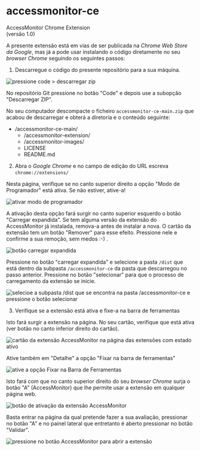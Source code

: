 # accessmonitor-ce

AccessMonitor Chrome Extension<br>
(versão 1.0)

A presente extensão está em vias de ser publicada na _Chrome Web Store da Google_, mas já a pode usar instalando o código diretamente no seu _browser Chrome_ seguindo os seguintes passos:

1. Descarregue o código do presente repositório para a sua máquina.

![pressione code > descarregar zip](https://github.com/user-attachments/assets/273e1457-6353-4acb-a08c-322288ff37aa)

No repositório Git pressione no botão "Code" e depois use a subopção "Descarregar ZIP".

No seu computador descompacte o ficheiro `accessmonitor-ce-main.zip` que acabou de descarregar e obterá a diretoria e o conteúdo seguinte: 

- /accessmonitor-ce-main/
  - /accessmonitor-extension/
  - /accessmonitor-images/
  - LICENSE
  - README.md

2. Abra o _Google Chrome_ e no campo de edição do URL escreva `chrome://extensions/`

Nesta página, verifique se no canto superior direito a opção "Modo de Programador" está ativa. Se não estiver, ative-a!

![ativar modo de programador](https://github.com/user-attachments/assets/8441df71-4977-4a8b-b4ed-58c3bebbc5c6)

A ativação desta opção fará surgir no canto superior esquerdo o botão "Carregar expandida". Se tem alguma versão da extensão do AccessMonitor já instalada, remova-a antes de instalar a nova. O cartão da extensão tem um botão "Remover" para esse efeito. Pressione nele e confirme a sua remoção, sem medos :-) . 

![botão carregar expandida](https://github.com/user-attachments/assets/bd68cc92-1069-49e3-b18e-dd93daf0094f)

Pressione no botão "carregar expandida" e selecione a pasta `/dist` que está dentro da subpasta `/accessmonitor-ce` da pasta que descarregou no passo anterior. Pressione no botão "selecionar" para que o processo de carregamento da extensão se inicie.

![selecioe a subpasta /dist que se encontra na pasta /accessmonitor-ce e pressione o botão selecionar](https://github.com/user-attachments/assets/d4563b4e-10e6-4fd4-bae5-41ab459e0843)


3. Verifique se a extensão está ativa e fixe-a na barra de ferramentas


Isto fará surgir a extensão na página. No seu cartão, verifique que está ativa (ver botão no canto inferior direito do cartão).

![cartão da extensão AccessMonitor na página das extensões com estado ativo](https://github.com/user-attachments/assets/5966ca57-44cf-462b-83bc-37daecbea1fc)

Ative também em "Detalhe" a opção "Fixar na barra de ferramentas"

![ative a opção Fixar na Barra de Ferramentas](https://github.com/user-attachments/assets/d9c1fa53-9881-446f-a09e-aadb071450c4)

Isto fará com que no canto superior direito do seu _browser Chrome_ surja o botão "A" (AccessMonitor) que lhe permite usar a extensão em qualquer página web.

![botão de ativação da extensão AccessMonitor](https://github.com/user-attachments/assets/40ecc3f9-72bc-456e-8c56-5a757976bf6c)

Basta entrar na página da qual pretende fazer a sua avaliação, pressionar no botão "A" e no painel lateral que entretanto é aberto pressionar no botão "Validar".

![pressione no botão AccessMonitor para abrir a extensão](https://github.com/user-attachments/assets/c22e07c3-c463-4705-965b-e6bd46c02e16)










 
